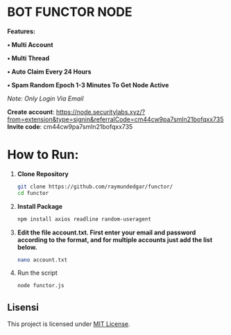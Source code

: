 # BOT FUNCTOR NODE

**Features:**

**• Multi Account**

**• Multi Thread**

**• Auto Claim Every 24 Hours**

**• Spam Random Epoch 1-3 Minutes To Get Node Active**


*Note: Only Login Via Email*

**Create account**: https://node.securitylabs.xyz/?from=extension&type=signin&referralCode=cm44cw9pa7smln21bofqxx735
**Invite code**: cm44cw9pa7smln21bofqxx735

# How to Run:

1. **Clone Repository**
   ```bash
   git clone https://github.com/raymundedgar/functor/
   cd functor

2. **Install Package**
   ```bash
   npm install axios readline random-useragent

3. **Edit the file account.txt. First enter your email and password according to the format, and for multiple accounts just add the list below.**
   ```bash
   nano account.txt

4. Run the script
   ```bash
   node functor.js

## Lisensi

This project is licensed under [MIT License](LICENSE).
